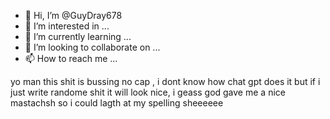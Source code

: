 - 👋 Hi, I’m @GuyDray678
- 👀 I’m interested in ...
- 🌱 I’m currently learning ...
- 💞️ I’m looking to collaborate on ...
- 📫 How to reach me ...

yo man this shit is bussing  no cap , i dont know how chat gpt does it but if i just write randome shit it will look nice, i geass god gave me a nice mastachsh so i could lagth at my spelling sheeeeee
<!---
GuyDray678/GuyDray678 is a ✨ special ✨ repository because its `README.md` (this file) appears on your GitHub profile.
You can click the Preview link to take a look at your changes.
--->
